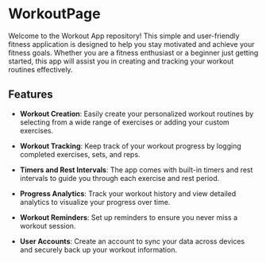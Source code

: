 # WorkoutPage
Welcome to the Workout App repository! This simple and user-friendly fitness application is designed to help you stay motivated and achieve your fitness goals. Whether you are a fitness enthusiast or a beginner just getting started, this app will assist you in creating and tracking your workout routines effectively.

## Features

- **Workout Creation**: Easily create your personalized workout routines by selecting from a wide range of exercises or adding your custom exercises.

- **Workout Tracking**: Keep track of your workout progress by logging completed exercises, sets, and reps.

- **Timers and Rest Intervals**: The app comes with built-in timers and rest intervals to guide you through each exercise and rest period.

- **Progress Analytics**: Track your workout history and view detailed analytics to visualize your progress over time.

- **Workout Reminders**: Set up reminders to ensure you never miss a workout session.

- **User Accounts**: Create an account to sync your data across devices and securely back up your workout information.
